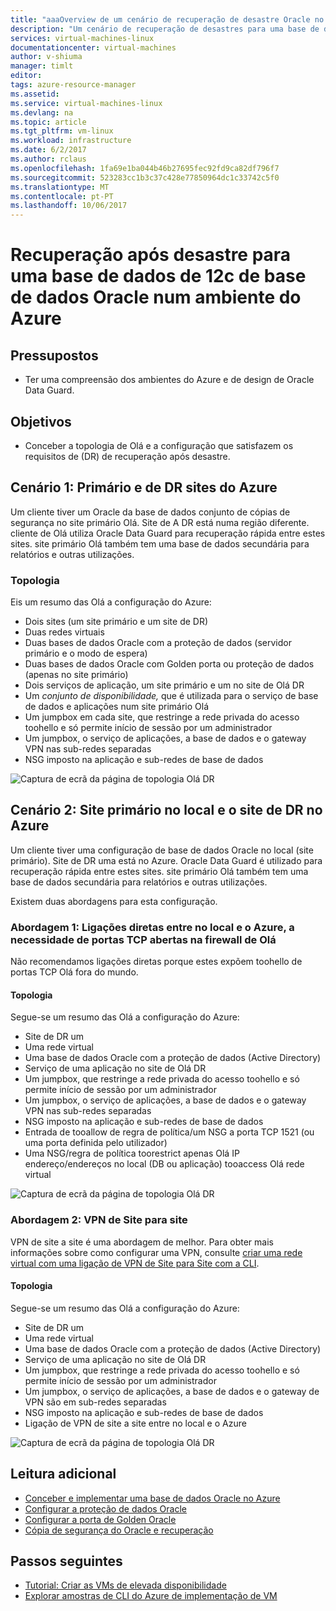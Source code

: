 ```yaml
---
title: "aaaOverview de um cenário de recuperação de desastre Oracle no seu ambiente do Azure | Microsoft Docs"
description: "Um cenário de recuperação de desastres para uma base de dados de 12c de base de dados Oracle no seu ambiente do Azure"
services: virtual-machines-linux
documentationcenter: virtual-machines
author: v-shiuma
manager: timlt
editor: 
tags: azure-resource-manager
ms.assetid: 
ms.service: virtual-machines-linux
ms.devlang: na
ms.topic: article
ms.tgt_pltfrm: vm-linux
ms.workload: infrastructure
ms.date: 6/2/2017
ms.author: rclaus
ms.openlocfilehash: 1fa69e1ba044b46b27695fec92fd9ca82df796f7
ms.sourcegitcommit: 523283cc1b3c37c428e77850964dc1c33742c5f0
ms.translationtype: MT
ms.contentlocale: pt-PT
ms.lasthandoff: 10/06/2017
---
```

# <a name="disaster-recovery-for-an-oracle-database-12c-database-in-an-azure-environment"></a>Recuperação após desastre para uma base de dados de 12c de base de dados Oracle num ambiente do Azure

## <a name="assumptions"></a>Pressupostos

- Ter uma compreensão dos ambientes do Azure e de design de Oracle Data Guard.


## <a name="goals"></a>Objetivos
- Conceber a topologia de Olá e a configuração que satisfazem os requisitos de (DR) de recuperação após desastre.

## <a name="scenario-1-primary-and-dr-sites-on-azure"></a>Cenário 1: Primário e de DR sites do Azure

Um cliente tiver um Oracle da base de dados conjunto de cópias de segurança no site primário Olá. Site de A DR está numa região diferente. cliente de Olá utiliza Oracle Data Guard para recuperação rápida entre estes sites. site primário Olá também tem uma base de dados secundária para relatórios e outras utilizações. 

### <a name="topology"></a>Topologia

Eis um resumo das Olá a configuração do Azure:

- Dois sites (um site primário e um site de DR)
- Duas redes virtuais
- Duas bases de dados Oracle com a proteção de dados (servidor primário e o modo de espera)
- Duas bases de dados Oracle com Golden porta ou proteção de dados (apenas no site primário)
- Dois serviços de aplicação, um site primário e um no site de Olá DR
- Um *conjunto de disponibilidade,* que é utilizada para o serviço de base de dados e aplicações num site primário Olá
- Um jumpbox em cada site, que restringe a rede privada do acesso toohello e só permite início de sessão por um administrador
- Um jumpbox, o serviço de aplicações, a base de dados e o gateway VPN nas sub-redes separadas
- NSG imposto na aplicação e sub-redes de base de dados

![Captura de ecrã da página de topologia Olá DR](./media/oracle-disaster-recovery/oracle_topology_01.png)

## <a name="scenario-2-primary-site-on-premises-and-dr-site-on-azure"></a>Cenário 2: Site primário no local e o site de DR no Azure

Um cliente tiver uma configuração de base de dados Oracle no local (site primário). Site de DR uma está no Azure. Oracle Data Guard é utilizado para recuperação rápida entre estes sites. site primário Olá também tem uma base de dados secundária para relatórios e outras utilizações. 

Existem duas abordagens para esta configuração.

### <a name="approach-1-direct-connections-between-on-premises-and-azure-requiring-open-tcp-ports-on-hello-firewall"></a>Abordagem 1: Ligações diretas entre no local e o Azure, a necessidade de portas TCP abertas na firewall de Olá 

Não recomendamos ligações diretas porque estes expõem toohello de portas TCP Olá fora do mundo.

#### <a name="topology"></a>Topologia

Segue-se um resumo das Olá a configuração do Azure:

- Site de DR um 
- Uma rede virtual
- Uma base de dados Oracle com a proteção de dados (Active Directory)
- Serviço de uma aplicação no site de Olá DR
- Um jumpbox, que restringe a rede privada do acesso toohello e só permite início de sessão por um administrador
- Um jumpbox, o serviço de aplicações, a base de dados e o gateway VPN nas sub-redes separadas
- NSG imposto na aplicação e sub-redes de base de dados
- Entrada de tooallow de regra de política/um NSG a porta TCP 1521 (ou uma porta definida pelo utilizador)
- Uma NSG/regra de política toorestrict apenas Olá IP endereço/endereços no local (DB ou aplicação) tooaccess Olá rede virtual

![Captura de ecrã da página de topologia Olá DR](./media/oracle-disaster-recovery/oracle_topology_02.png)

### <a name="approach-2-site-to-site-vpn"></a>Abordagem 2: VPN de Site para site
VPN de site a site é uma abordagem de melhor. Para obter mais informações sobre como configurar uma VPN, consulte [criar uma rede virtual com uma ligação de VPN de Site para Site com a CLI](https://docs.microsoft.com/en-us/azure/vpn-gateway/vpn-gateway-howto-site-to-site-resource-manager-cli).

#### <a name="topology"></a>Topologia

Segue-se um resumo das Olá a configuração do Azure:

- Site de DR um 
- Uma rede virtual 
- Uma base de dados Oracle com a proteção de dados (Active Directory)
- Serviço de uma aplicação no site de Olá DR
- Um jumpbox, que restringe a rede privada do acesso toohello e só permite início de sessão por um administrador
- Um jumpbox, o serviço de aplicações, a base de dados e o gateway de VPN são em sub-redes separadas
- NSG imposto na aplicação e sub-redes de base de dados
- Ligação de VPN de site a site entre no local e o Azure

![Captura de ecrã da página de topologia Olá DR](./media/oracle-disaster-recovery/oracle_topology_03.png)

## <a name="additional-reading"></a>Leitura adicional

- [Conceber e implementar uma base de dados Oracle no Azure](oracle-design.md)
- [Configurar a proteção de dados Oracle](configure-oracle-dataguard.md)
- [Configurar a porta de Golden Oracle](configure-oracle-golden-gate.md)
- [Cópia de segurança do Oracle e recuperação](oracle-backup-recovery.md)


## <a name="next-steps"></a>Passos seguintes

- [Tutorial: Criar as VMs de elevada disponibilidade](../../linux/create-cli-complete.md)
- [Explorar amostras de CLI do Azure de implementação de VM](../../linux/cli-samples.md)
